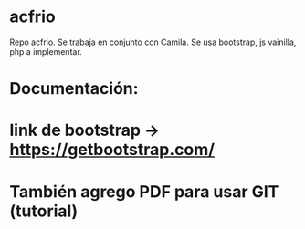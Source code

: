 # acfrio
Repo acfrio. Se trabaja en conjunto con Camila. 
Se usa bootstrap, js vainilla, php a implementar. 
#
#
#
# Documentación: 
# link de bootstrap -> https://getbootstrap.com/
#
# 
# 
# 
# También agrego PDF para usar GIT (tutorial) 
